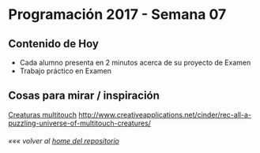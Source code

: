 # Programación 2017 - Semana 07
## Contenido de Hoy
* Cada alumno presenta en 2 minutos acerca de su proyecto de Examen
* Trabajo práctico en Examen

## Cosas para mirar / inspiración
[Creaturas multitouch](http://www.creativeapplications.net/cinder/rec-all-a-puzzling-universe-of-multitouch-creatures/) http://www.creativeapplications.net/cinder/rec-all-a-puzzling-universe-of-multitouch-creatures/


###### *««« volver al [home del repositorio](https://github.com/Franzel/UDD_Programacion_2017_1sem)*
